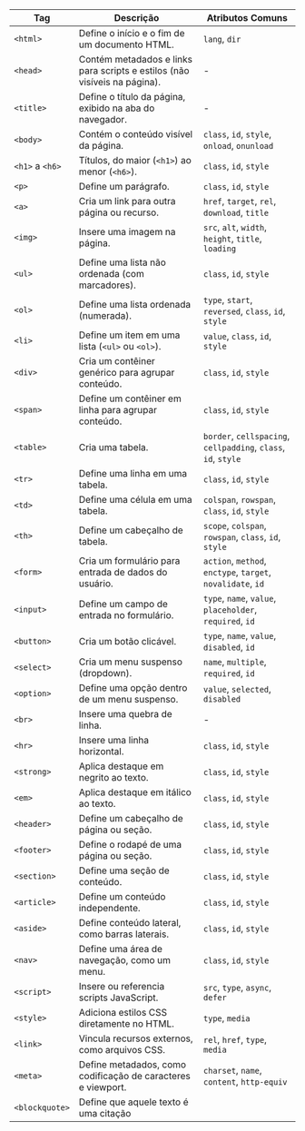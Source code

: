 | **Tag**           | **Descrição**                                                             | **Atributos Comuns**                                              |
|--------------------|---------------------------------------------------------------------------|-------------------------------------------------------------------|
| `<html>`          | Define o início e o fim de um documento HTML.                            | `lang`, `dir`                                                    |
| `<head>`          | Contém metadados e links para scripts e estilos (não visíveis na página). | -                                                                 |
| `<title>`         | Define o título da página, exibido na aba do navegador.                  | -                                                                 |
| `<body>`          | Contém o conteúdo visível da página.                                     | `class`, `id`, `style`, `onload`, `onunload`                     |
| `<h1>` a `<h6>`   | Títulos, do maior (`<h1>`) ao menor (`<h6>`).                            | `class`, `id`, `style`                                           |
| `<p>`             | Define um parágrafo.                                                    | `class`, `id`, `style`                                           |
| `<a>`             | Cria um link para outra página ou recurso.                              | `href`, `target`, `rel`, `download`, `title`                     |
| `<img>`           | Insere uma imagem na página.                                            | `src`, `alt`, `width`, `height`, `title`, `loading`              |
| `<ul>`            | Define uma lista não ordenada (com marcadores).                         | `class`, `id`, `style`                                           |
| `<ol>`            | Define uma lista ordenada (numerada).                                    | `type`, `start`, `reversed`, `class`, `id`, `style`              |
| `<li>`            | Define um item em uma lista (`<ul>` ou `<ol>`).                         | `value`, `class`, `id`, `style`                                  |
| `<div>`           | Cria um contêiner genérico para agrupar conteúdo.                       | `class`, `id`, `style`                                           |
| `<span>`          | Define um contêiner em linha para agrupar conteúdo.                     | `class`, `id`, `style`                                           |
| `<table>`         | Cria uma tabela.                                                       | `border`, `cellspacing`, `cellpadding`, `class`, `id`, `style`   |
| `<tr>`            | Define uma linha em uma tabela.                                         | `class`, `id`, `style`                                           |
| `<td>`            | Define uma célula em uma tabela.                                        | `colspan`, `rowspan`, `class`, `id`, `style`                     |
| `<th>`            | Define um cabeçalho de tabela.                                          | `scope`, `colspan`, `rowspan`, `class`, `id`, `style`            |
| `<form>`          | Cria um formulário para entrada de dados do usuário.                    | `action`, `method`, `enctype`, `target`, `novalidate`, `id`      |
| `<input>`         | Define um campo de entrada no formulário.                               | `type`, `name`, `value`, `placeholder`, `required`, `id`         |
| `<button>`        | Cria um botão clicável.                                                 | `type`, `name`, `value`, `disabled`, `id`                        |
| `<select>`        | Cria um menu suspenso (dropdown).                                       | `name`, `multiple`, `required`, `id`                             |
| `<option>`        | Define uma opção dentro de um menu suspenso.                            | `value`, `selected`, `disabled`                                  |
| `<br>`            | Insere uma quebra de linha.                                             | -                                                                 |
| `<hr>`            | Insere uma linha horizontal.                                            | `class`, `id`, `style`                                           |
| `<strong>`        | Aplica destaque em negrito ao texto.                                    | `class`, `id`, `style`                                           |
| `<em>`            | Aplica destaque em itálico ao texto.                                    | `class`, `id`, `style`                                           |
| `<header>`        | Define um cabeçalho de página ou seção.                                 | `class`, `id`, `style`                                           |
| `<footer>`        | Define o rodapé de uma página ou seção.                                 | `class`, `id`, `style`                                           |
| `<section>`       | Define uma seção de conteúdo.                                           | `class`, `id`, `style`                                           |
| `<article>`       | Define um conteúdo independente.                                        | `class`, `id`, `style`                                           |
| `<aside>`         | Define conteúdo lateral, como barras laterais.                         | `class`, `id`, `style`                                           |
| `<nav>`           | Define uma área de navegação, como um menu.                             | `class`, `id`, `style`                                           |
| `<script>`        | Insere ou referencia scripts JavaScript.                                | `src`, `type`, `async`, `defer`                                  |
| `<style>`         | Adiciona estilos CSS diretamente no HTML.                               | `type`, `media`                                                  |
| `<link>`          | Vincula recursos externos, como arquivos CSS.                          | `rel`, `href`, `type`, `media`                                   |
| `<meta>`          | Define metadados, como codificação de caracteres e viewport.            | `charset`, `name`, `content`, `http-equiv`                       |
| `<blockquote>`    | Define que aquele texto é uma citação                                     |                                                                   |